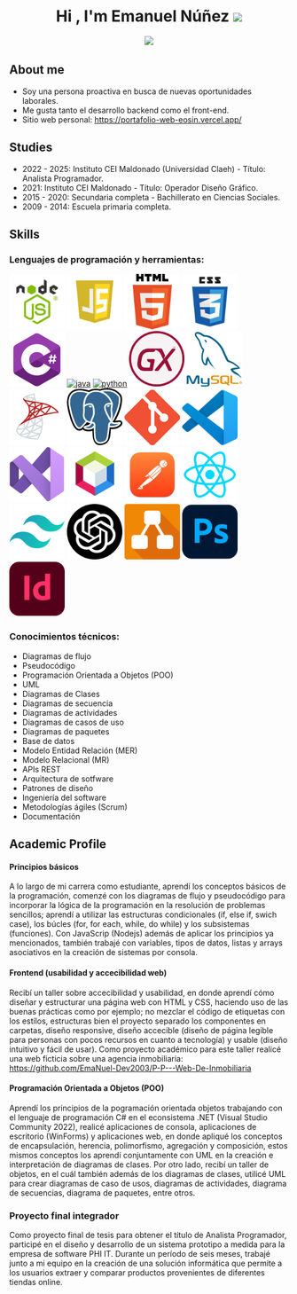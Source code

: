 <h1 align="center"><b>
  Hi , I'm Emanuel Núñez </b><img src="https://media.giphy.com/media/hvRJCLFzcasrR4ia7z/giphy.gif" width="35"></h1>
<p align="center">
  <a href="https://github.com/DenverCoder1/readme-typing-svg">
    <img src="https://readme-typing-svg.herokuapp.com?console&color=cyan&size=25&center=true&vCenter=true&width=600&height=100&lines=Junior+Developer;">
  </a>
</p>






## **About me**

- Soy una persona proactiva en busca de nuevas oportunidades laborales.
- Me gusta tanto el desarrollo backend como el front-end.
- Sitio web personal: https://portafolio-web-eosin.vercel.app/

## **Studies**
- 2022 - 2025: Instituto CEI Maldonado (Universidad Claeh) - Título: Analista Programador.
- 2021: Instituto CEI Maldonado - Título: Operador Diseño Gráfico. 
- 2015 - 2020: Secundaria completa - Bachillerato en Ciencias Sociales.
- 2009 - 2014: Escuela primaria completa.
  
## **Skills**
### Lenguajes de programación y herramientas:

[<img src="/imgs/nodejs-image.webp" alt="node.js" width="100">](https://docs.python.org/3/library/index.html)
[<img src="/imgs/javascript-logo-javascript-icon-transparent-free-png.webp" alt="JS" width="100">](https://docs.python.org/3/library/index.html)
[<img src="/imgs/HTML5_logo_and_wordmark.svg.png" alt="html" width="100">](https://docs.python.org/3/library/index.html)
[<img src="/imgs/css_logo.png" alt="css" width="100">](https://docs.python.org/3/library/index.html)
[<img src="/imgs/Csharp_Logo.png" alt="csharp" width="100">](https://docs.python.org/3/library/index.html)
[<img src="https://cdn.iconscout.com/icon/free/png-128/java-2038875-1720088.png" alt="java" width="100">](https://docs.oracle.com/en/java/)
[<img src="https://cdn.iconscout.com/icon/free/png-256/python-3521655-2945099.png" alt="python" width="100">](https://docs.python.org/3/library/index.html)
[<img src="/imgs/gx_logo.png" alt="genexus" width="100">](https://docs.python.org/3/library/index.html)
[<img src="/imgs/mysql.png" alt="mysql" width="100">](https://docs.python.org/3/library/index.html)
[<img src="/imgs/microsoft-sql-server.png" alt="sqlserver" width="100">](https://docs.python.org/3/library/index.html)
[<img src="/imgs/Postgresql_elephant.svg.png" alt="postgresql" width="100">](https://docs.python.org/3/library/index.html)
[<img src="/imgs/git_logo.png" alt="git" width="100">](https://docs.python.org/3/library/index.html)
[<img src="/imgs/Visual_Studio_Code_1.35_icon.svg.png" alt="vsc" width="100">](https://docs.python.org/3/library/index.html)
[<img src="/imgs/VS_Logo.png" alt="vs" width="100">](https://docs.python.org/3/library/index.html)
[<img src="/imgs/62bcc24124954158f4c5feac_NetBeans-Logo.wine.png" alt="netbeans" width="100">](https://docs.python.org/3/library/index.html)
[<img src="/imgs/postman_macos_bigsur_icon_189815.png" alt="postman" width="100">](https://docs.python.org/3/library/index.html)
[<img src="/imgs/React.js_logo-512.webp" alt="react" width="100">](https://docs.python.org/3/library/index.html)
[<img src="/imgs/tailwind_Logo.png" alt="tailwind" width="100">](https://docs.python.org/3/library/index.html)
[<img src="/imgs/chatgpt.png" alt="chatgpt" width="100">](https://docs.python.org/3/library/index.html)
[<img src="/imgs/Diagrams.net_Logo.svg.png" alt="drawio" width="100">](https://docs.python.org/3/library/index.html)
[<img src="/imgs/photoshop.png" alt="photoshop" width="100">](https://docs.python.org/3/library/index.html)
[<img src="/imgs/indesign.png" alt="indesing" width="100">](https://docs.python.org/3/library/index.html)

### Conocimientos técnicos:
- Diagramas de flujo
- Pseudocódigo
- Programación Orientada a Objetos (POO)
- UML  
- Diagramas de Clases
- Diagramas de secuencia
- Diagramas de actividades
- Diagramas de casos de uso
- Diagramas de paquetes
- Base de datos
- Modelo Entidad Relación (MER)
- Modelo Relacional (MR)
- APIs REST
- Arquitectura de sotfware
- Patrones de diseño
- Ingeniería del software
- Metodologías ágiles (Scrum)
- Documentación

## Academic Profile

#### Principios básicos
A lo largo de mi carrera como estudiante, aprendí  los conceptos básicos de la programación, comenzé con los diagramas de flujo y pseudocódigo para incorporar 
la lógica de la programación en la resolución de problemas sencillos; aprendí a utilizar las estructuras condicionales (if, else if, swich case), los búcles 
(for, for each, while, do while) y los subsistemas (funciones). Con JavaScrip (Nodejs) además de aplicar los principios ya mencionados, también trabajé con 
variables, tipos de datos, listas y arrays asociativos en la creación de sistemas por consola. 

#### Frontend (usabilidad y accecibilidad web)
Recibí un taller sobre accecibilidad y usabilidad, en donde aprendí cómo diseñar y estructurar una página web con HTML y CSS, haciendo uso de las buenas
prácticas como por ejemplo; no mezclar el código de etiquetas con los estílos, estructuras bien el proyecto separado los componentes en carpetas, diseño 
responsive, diseño accecible (diseño de página legible para personas con pocos recursos en cuanto a tecnología) y usable (diseño intuitivo y fácil de usar).
Como proyecto académico para este taller realicé una web ficticia sobre una agencia inmobiliaria: https://github.com/EmaNuel-Dev2003/P-P---Web-De-Inmobiliaria

#### Programación Orientada a Objetos (POO)
Aprendí los principios de la pogramación orientada objetos trabajando con el lenguaje de programación C# en el econsistema .NET (Visual Studio Community 2022),
realicé aplicaciones de consola, aplicaciones de escritorio (WinForms) y aplicaciones web, en donde apliqué los conceptos de encapsulación, herencia, polimorfismo,
agregación y composición, estos mismos conceptos los aprendí conjuntamente con UML en la creación e interpretación de diagramas de clases. 
Por otro lado, recibí un taller de objetos, en el cuál también además de los diagramas de clases, utilicé UML para crear diagramas de caso de usos, diagramas de
actividades, diagrama de secuencias, diagrama de paquetes, entre otros. 

### Proyecto final integrador
Como proyecto final de tesis para obtener el título de Analista Programador, participé
en el diseño y desarrollo de un sistema prototipo a medida para la empresa de software
PHI IT. Durante un período de seis meses, trabajé junto a mi equipo en la creación de
una solución informática que permite a los usuarios extraer y comparar productos
provenientes de diferentes tiendas online.

<!--
**EmaNuel-Dev2003/EmaNuel-Dev2003** is a ✨ _special_ ✨ repository because its `README.md` (this file) appears on your GitHub profile.

Here are some ideas to get you started:

- 🔭 Hello
- 🌱 I’m currently learning ...
- 👯 I’m looking to collaborate on ...
- 🤔 I’m looking for help with ...
- 💬 Ask me about ...
- 📫 How to reach me: ...
- 😄 Pronouns: ...
- ⚡ Fun fact: ...
-->
